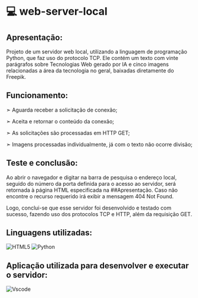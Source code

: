 # 💻 web-server-local
## Apresentação:
Projeto de um servidor web local, utilizando a linguagem de programação Python, que faz uso do protocolo TCP.
Ele contém um texto com vinte parágrafos sobre Tecnologias Web gerado por IA e cinco imagens relacionadas a 
área da tecnologia no geral, baixadas diretamente do Freepik.

## Funcionamento:

➣ Aguarda receber a solicitação de conexão;

➣ Aceita e retornar o conteúdo da conexão;

➣ As solicitações são processadas em HTTP GET;

➣ Imagens processadas individualmente, já com o texto não ocorre divisão;

## Teste e conclusão:

Ao abrir o navegador e digitar na barra de pesquisa o endereço local, seguido do número da porta definida para o acesso ao servidor, será retornada à página HTML especificada na ##Apresentação. Caso não encontre o recurso requerido irá exibir a mensagem 404 Not Found.

Logo, conclui-se que esse servidor foi desenvolvido e testado com sucesso, fazendo uso dos protocolos TCP e HTTP, além da requisição GET.

## Linguagens utilizadas:

![HTML5](https://img.shields.io/badge/HTML5-E34F26?style=for-the-badge&logo=html5&logoColor=white)
![Python](https://img.shields.io/badge/python-3670A0?style=for-the-badge&logo=python&logoColor=ffdd54)

## Aplicação utilizada para desenvolver e executar o servidor:

![Vscode](https://img.shields.io/badge/Vscode-007ACC?style=for-the-badge&logo=visual-studio-code&logoColor=white)



